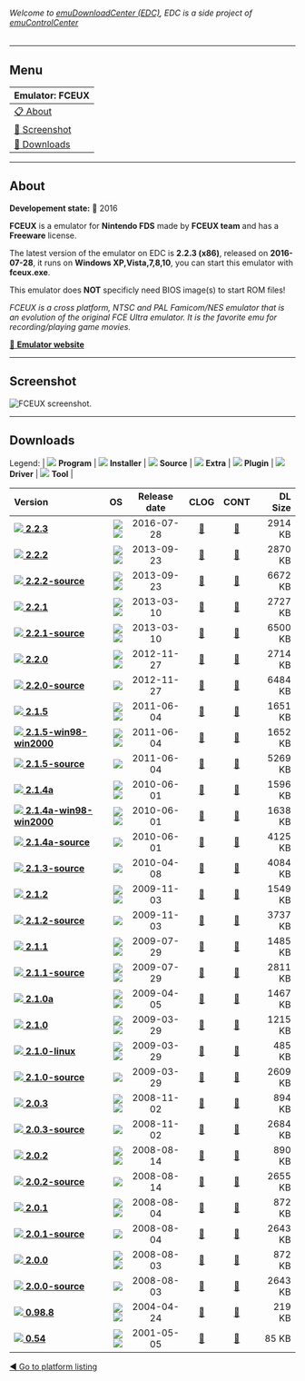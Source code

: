 ###### Welcome to [emuDownloadCenter (EDC)](https://github.com/PhoenixInteractiveNL/emuDownloadCenter/wiki/), EDC is a side project of [emuControlCenter](https://github.com/PhoenixInteractiveNL/emuControlCenter/wiki/)
***
## Menu
| **Emulator: FCEUX** |
|:---------|
| [:clipboard: About](#about) |
| [:sunrise: Screenshot](#screenshot) |
| [:floppy_disk: Downloads](#downloads) |
***
## About
**Developement state:** :large_blue_circle: 2016

**FCEUX** is a emulator for **Nintendo FDS** made by **FCEUX team** and has a **Freeware** license.

The latest version of the emulator on EDC is **2.2.3 (x86)**, released on **2016-07-28**, it runs on **Windows XP,Vista,7,8,10**, you can start this emulator with **fceux.exe**.

This emulator does **NOT** specificly need BIOS image(s) to start ROM files!

_FCEUX is a cross platform, NTSC and PAL Famicom/NES emulator that is an evolution of the original FCE Ultra emulator. It is the favorite emu for recording/playing game movies._

[:link: **Emulator website**](http://www.fceux.com/web/home.html)
***
## Screenshot
![](https://raw.githubusercontent.com/PhoenixInteractiveNL/emuDownloadCenter/master/hooks/fceux/emulator_screen_01.jpg "FCEUX screenshot.")
***
## Downloads
Legend: | 
![](https://raw.githubusercontent.com/wiki/PhoenixInteractiveNL/emuDownloadCenter/images_misc/icon_program_24.png) **Program** | 
![](https://raw.githubusercontent.com/wiki/PhoenixInteractiveNL/emuDownloadCenter/images_misc/icon_installer_24.png) **Installer** | 
![](https://raw.githubusercontent.com/wiki/PhoenixInteractiveNL/emuDownloadCenter/images_misc/icon_source_code_24.png) **Source** | 
![](https://raw.githubusercontent.com/wiki/PhoenixInteractiveNL/emuDownloadCenter/images_misc/icon_extra_24.png) **Extra** | 
![](https://raw.githubusercontent.com/wiki/PhoenixInteractiveNL/emuDownloadCenter/images_misc/icon_plugin_24.png) **Plugin** | 
![](https://raw.githubusercontent.com/wiki/PhoenixInteractiveNL/emuDownloadCenter/images_misc/icon_driver_24.png) **Driver** | 
![](https://raw.githubusercontent.com/wiki/PhoenixInteractiveNL/emuDownloadCenter/images_misc/icon_tool_24.png) **Tool** | 
 
| Version | OS | Release date | CLOG | CONT | DL Size |
|:--------|---:|:------------:|:----:|:----:|--------:|
| [![](https://raw.githubusercontent.com/wiki/PhoenixInteractiveNL/emuDownloadCenter/images_misc/icon_program_24.png) **2.2.3**](https://github.com/PhoenixInteractiveNL/edc-repo0001/raw/master/fceux/2.2.3.7z) | ![](https://raw.githubusercontent.com/wiki/PhoenixInteractiveNL/emuDownloadCenter/images_misc/logo_windows_24.png)![](https://raw.githubusercontent.com/wiki/PhoenixInteractiveNL/emuDownloadCenter/images_misc/icon_32-bit_24.png) | 2016-07-28 | [:page_facing_up:](https://github.com/PhoenixInteractiveNL/edc-repo0001/blob/master/fceux/2.2.3_changelog.txt) | [:mag_right:](https://github.com/PhoenixInteractiveNL/edc-repo0001/blob/master/fceux/2.2.3_contents.txt) | 2914 KB |
| [![](https://raw.githubusercontent.com/wiki/PhoenixInteractiveNL/emuDownloadCenter/images_misc/icon_program_24.png) **2.2.2**](https://github.com/PhoenixInteractiveNL/edc-repo0001/raw/master/fceux/2.2.2.7z) | ![](https://raw.githubusercontent.com/wiki/PhoenixInteractiveNL/emuDownloadCenter/images_misc/logo_windows_24.png)![](https://raw.githubusercontent.com/wiki/PhoenixInteractiveNL/emuDownloadCenter/images_misc/icon_32-bit_24.png) | 2013-09-23 | [:page_facing_up:](https://github.com/PhoenixInteractiveNL/edc-repo0001/blob/master/fceux/2.2.2_changelog.txt) | [:mag_right:](https://github.com/PhoenixInteractiveNL/edc-repo0001/blob/master/fceux/2.2.2_contents.txt) | 2870 KB |
| [![](https://raw.githubusercontent.com/wiki/PhoenixInteractiveNL/emuDownloadCenter/images_misc/icon_program_24.png) **2.2.2-source**](https://github.com/PhoenixInteractiveNL/edc-repo0001/raw/master/fceux/2.2.2-source.7z) | ![](https://raw.githubusercontent.com/wiki/PhoenixInteractiveNL/emuDownloadCenter/images_misc/logo_windows_24.png)![](https://raw.githubusercontent.com/wiki/PhoenixInteractiveNL/emuDownloadCenter/images_misc/icon_32-bit_24.png) | 2013-09-23 | [:page_facing_up:](https://github.com/PhoenixInteractiveNL/edc-repo0001/blob/master/fceux/2.2.2-source_changelog.txt) | [:mag_right:](https://github.com/PhoenixInteractiveNL/edc-repo0001/blob/master/fceux/2.2.2-source_contents.txt) | 6672 KB |
| [![](https://raw.githubusercontent.com/wiki/PhoenixInteractiveNL/emuDownloadCenter/images_misc/icon_program_24.png) **2.2.1**](https://github.com/PhoenixInteractiveNL/edc-repo0001/raw/master/fceux/2.2.1.7z) | ![](https://raw.githubusercontent.com/wiki/PhoenixInteractiveNL/emuDownloadCenter/images_misc/logo_windows_24.png)![](https://raw.githubusercontent.com/wiki/PhoenixInteractiveNL/emuDownloadCenter/images_misc/icon_32-bit_24.png) | 2013-03-10 | [:page_facing_up:](https://github.com/PhoenixInteractiveNL/edc-repo0001/blob/master/fceux/2.2.1_changelog.txt) | [:mag_right:](https://github.com/PhoenixInteractiveNL/edc-repo0001/blob/master/fceux/2.2.1_contents.txt) | 2727 KB |
| [![](https://raw.githubusercontent.com/wiki/PhoenixInteractiveNL/emuDownloadCenter/images_misc/icon_program_24.png) **2.2.1-source**](https://github.com/PhoenixInteractiveNL/edc-repo0001/raw/master/fceux/2.2.1-source.7z) | ![](https://raw.githubusercontent.com/wiki/PhoenixInteractiveNL/emuDownloadCenter/images_misc/logo_windows_24.png)![](https://raw.githubusercontent.com/wiki/PhoenixInteractiveNL/emuDownloadCenter/images_misc/icon_32-bit_24.png) | 2013-03-10 | [:page_facing_up:](https://github.com/PhoenixInteractiveNL/edc-repo0001/blob/master/fceux/2.2.1-source_changelog.txt) | [:mag_right:](https://github.com/PhoenixInteractiveNL/edc-repo0001/blob/master/fceux/2.2.1-source_contents.txt) | 6500 KB |
| [![](https://raw.githubusercontent.com/wiki/PhoenixInteractiveNL/emuDownloadCenter/images_misc/icon_program_24.png) **2.2.0**](https://github.com/PhoenixInteractiveNL/edc-repo0001/raw/master/fceux/2.2.0.7z) | ![](https://raw.githubusercontent.com/wiki/PhoenixInteractiveNL/emuDownloadCenter/images_misc/logo_windows_24.png)![](https://raw.githubusercontent.com/wiki/PhoenixInteractiveNL/emuDownloadCenter/images_misc/icon_32-bit_24.png) | 2012-11-27 | [:page_facing_up:](https://github.com/PhoenixInteractiveNL/edc-repo0001/blob/master/fceux/2.2.0_changelog.txt) | [:mag_right:](https://github.com/PhoenixInteractiveNL/edc-repo0001/blob/master/fceux/2.2.0_contents.txt) | 2714 KB |
| [![](https://raw.githubusercontent.com/wiki/PhoenixInteractiveNL/emuDownloadCenter/images_misc/icon_source_code_24.png) **2.2.0-source**](https://github.com/PhoenixInteractiveNL/edc-repo0001/raw/master/fceux/2.2.0-source.7z) | ![](https://raw.githubusercontent.com/wiki/PhoenixInteractiveNL/emuDownloadCenter/images_misc/icon_32-bit_24.png) | 2012-11-27 | [:page_facing_up:](https://github.com/PhoenixInteractiveNL/edc-repo0001/blob/master/fceux/2.2.0-source_changelog.txt) | [:mag_right:](https://github.com/PhoenixInteractiveNL/edc-repo0001/blob/master/fceux/2.2.0-source_contents.txt) | 6484 KB |
| [![](https://raw.githubusercontent.com/wiki/PhoenixInteractiveNL/emuDownloadCenter/images_misc/icon_program_24.png) **2.1.5**](https://github.com/PhoenixInteractiveNL/edc-repo0001/raw/master/fceux/2.1.5.7z) | ![](https://raw.githubusercontent.com/wiki/PhoenixInteractiveNL/emuDownloadCenter/images_misc/logo_windows_24.png)![](https://raw.githubusercontent.com/wiki/PhoenixInteractiveNL/emuDownloadCenter/images_misc/icon_32-bit_24.png) | 2011-06-04 | [:page_facing_up:](https://github.com/PhoenixInteractiveNL/edc-repo0001/blob/master/fceux/2.1.5_changelog.txt) | [:mag_right:](https://github.com/PhoenixInteractiveNL/edc-repo0001/blob/master/fceux/2.1.5_contents.txt) | 1651 KB |
| [![](https://raw.githubusercontent.com/wiki/PhoenixInteractiveNL/emuDownloadCenter/images_misc/icon_program_24.png) **2.1.5-win98-win2000**](https://github.com/PhoenixInteractiveNL/edc-repo0001/raw/master/fceux/2.1.5-win98-win2000.7z) | ![](https://raw.githubusercontent.com/wiki/PhoenixInteractiveNL/emuDownloadCenter/images_misc/logo_windows_24.png)![](https://raw.githubusercontent.com/wiki/PhoenixInteractiveNL/emuDownloadCenter/images_misc/icon_32-bit_24.png) | 2011-06-04 | [:page_facing_up:](https://github.com/PhoenixInteractiveNL/edc-repo0001/blob/master/fceux/2.1.5-win98-win2000_changelog.txt) | [:mag_right:](https://github.com/PhoenixInteractiveNL/edc-repo0001/blob/master/fceux/2.1.5-win98-win2000_contents.txt) | 1652 KB |
| [![](https://raw.githubusercontent.com/wiki/PhoenixInteractiveNL/emuDownloadCenter/images_misc/icon_source_code_24.png) **2.1.5-source**](https://github.com/PhoenixInteractiveNL/edc-repo0001/raw/master/fceux/2.1.5-source.7z) | ![](https://raw.githubusercontent.com/wiki/PhoenixInteractiveNL/emuDownloadCenter/images_misc/icon_32-bit_24.png) | 2011-06-04 | [:page_facing_up:](https://github.com/PhoenixInteractiveNL/edc-repo0001/blob/master/fceux/2.1.5-source_changelog.txt) | [:mag_right:](https://github.com/PhoenixInteractiveNL/edc-repo0001/blob/master/fceux/2.1.5-source_contents.txt) | 5269 KB |
| [![](https://raw.githubusercontent.com/wiki/PhoenixInteractiveNL/emuDownloadCenter/images_misc/icon_program_24.png) **2.1.4a**](https://github.com/PhoenixInteractiveNL/edc-repo0001/raw/master/fceux/2.1.4a.7z) | ![](https://raw.githubusercontent.com/wiki/PhoenixInteractiveNL/emuDownloadCenter/images_misc/logo_windows_24.png)![](https://raw.githubusercontent.com/wiki/PhoenixInteractiveNL/emuDownloadCenter/images_misc/icon_32-bit_24.png) | 2010-06-01 | [:page_facing_up:](https://github.com/PhoenixInteractiveNL/edc-repo0001/blob/master/fceux/2.1.4a_changelog.txt) | [:mag_right:](https://github.com/PhoenixInteractiveNL/edc-repo0001/blob/master/fceux/2.1.4a_contents.txt) | 1596 KB |
| [![](https://raw.githubusercontent.com/wiki/PhoenixInteractiveNL/emuDownloadCenter/images_misc/icon_program_24.png) **2.1.4a-win98-win2000**](https://github.com/PhoenixInteractiveNL/edc-repo0001/raw/master/fceux/2.1.4a-win98-win2000.7z) | ![](https://raw.githubusercontent.com/wiki/PhoenixInteractiveNL/emuDownloadCenter/images_misc/logo_windows_24.png)![](https://raw.githubusercontent.com/wiki/PhoenixInteractiveNL/emuDownloadCenter/images_misc/icon_32-bit_24.png) | 2010-06-01 | [:page_facing_up:](https://github.com/PhoenixInteractiveNL/edc-repo0001/blob/master/fceux/2.1.4a-win98-win2000_changelog.txt) | [:mag_right:](https://github.com/PhoenixInteractiveNL/edc-repo0001/blob/master/fceux/2.1.4a-win98-win2000_contents.txt) | 1638 KB |
| [![](https://raw.githubusercontent.com/wiki/PhoenixInteractiveNL/emuDownloadCenter/images_misc/icon_source_code_24.png) **2.1.4a-source**](https://github.com/PhoenixInteractiveNL/edc-repo0001/raw/master/fceux/2.1.4a-source.7z) | ![](https://raw.githubusercontent.com/wiki/PhoenixInteractiveNL/emuDownloadCenter/images_misc/icon_32-bit_24.png) | 2010-06-01 | [:page_facing_up:](https://github.com/PhoenixInteractiveNL/edc-repo0001/blob/master/fceux/2.1.4a-source_changelog.txt) | [:mag_right:](https://github.com/PhoenixInteractiveNL/edc-repo0001/blob/master/fceux/2.1.4a-source_contents.txt) | 4125 KB |
| [![](https://raw.githubusercontent.com/wiki/PhoenixInteractiveNL/emuDownloadCenter/images_misc/icon_source_code_24.png) **2.1.3-source**](https://github.com/PhoenixInteractiveNL/edc-repo0001/raw/master/fceux/2.1.3-source.7z) | ![](https://raw.githubusercontent.com/wiki/PhoenixInteractiveNL/emuDownloadCenter/images_misc/icon_32-bit_24.png) | 2010-04-08 | [:page_facing_up:](https://github.com/PhoenixInteractiveNL/edc-repo0001/blob/master/fceux/2.1.3-source_changelog.txt) | [:mag_right:](https://github.com/PhoenixInteractiveNL/edc-repo0001/blob/master/fceux/2.1.3-source_contents.txt) | 4084 KB |
| [![](https://raw.githubusercontent.com/wiki/PhoenixInteractiveNL/emuDownloadCenter/images_misc/icon_program_24.png) **2.1.2**](https://github.com/PhoenixInteractiveNL/edc-repo0001/raw/master/fceux/2.1.2.7z) | ![](https://raw.githubusercontent.com/wiki/PhoenixInteractiveNL/emuDownloadCenter/images_misc/logo_windows_24.png)![](https://raw.githubusercontent.com/wiki/PhoenixInteractiveNL/emuDownloadCenter/images_misc/icon_32-bit_24.png) | 2009-11-03 | [:page_facing_up:](https://github.com/PhoenixInteractiveNL/edc-repo0001/blob/master/fceux/2.1.2_changelog.txt) | [:mag_right:](https://github.com/PhoenixInteractiveNL/edc-repo0001/blob/master/fceux/2.1.2_contents.txt) | 1549 KB |
| [![](https://raw.githubusercontent.com/wiki/PhoenixInteractiveNL/emuDownloadCenter/images_misc/icon_source_code_24.png) **2.1.2-source**](https://github.com/PhoenixInteractiveNL/edc-repo0001/raw/master/fceux/2.1.2-source.7z) | ![](https://raw.githubusercontent.com/wiki/PhoenixInteractiveNL/emuDownloadCenter/images_misc/icon_32-bit_24.png) | 2009-11-03 | [:page_facing_up:](https://github.com/PhoenixInteractiveNL/edc-repo0001/blob/master/fceux/2.1.2-source_changelog.txt) | [:mag_right:](https://github.com/PhoenixInteractiveNL/edc-repo0001/blob/master/fceux/2.1.2-source_contents.txt) | 3737 KB |
| [![](https://raw.githubusercontent.com/wiki/PhoenixInteractiveNL/emuDownloadCenter/images_misc/icon_program_24.png) **2.1.1**](https://github.com/PhoenixInteractiveNL/edc-repo0001/raw/master/fceux/2.1.1.7z) | ![](https://raw.githubusercontent.com/wiki/PhoenixInteractiveNL/emuDownloadCenter/images_misc/logo_windows_24.png)![](https://raw.githubusercontent.com/wiki/PhoenixInteractiveNL/emuDownloadCenter/images_misc/icon_32-bit_24.png) | 2009-07-29 | [:page_facing_up:](https://github.com/PhoenixInteractiveNL/edc-repo0001/blob/master/fceux/2.1.1_changelog.txt) | [:mag_right:](https://github.com/PhoenixInteractiveNL/edc-repo0001/blob/master/fceux/2.1.1_contents.txt) | 1485 KB |
| [![](https://raw.githubusercontent.com/wiki/PhoenixInteractiveNL/emuDownloadCenter/images_misc/icon_source_code_24.png) **2.1.1-source**](https://github.com/PhoenixInteractiveNL/edc-repo0001/raw/master/fceux/2.1.1-source.7z) | ![](https://raw.githubusercontent.com/wiki/PhoenixInteractiveNL/emuDownloadCenter/images_misc/logo_windows_24.png)![](https://raw.githubusercontent.com/wiki/PhoenixInteractiveNL/emuDownloadCenter/images_misc/icon_32-bit_24.png) | 2009-07-29 | [:page_facing_up:](https://github.com/PhoenixInteractiveNL/edc-repo0001/blob/master/fceux/2.1.1-source_changelog.txt) | [:mag_right:](https://github.com/PhoenixInteractiveNL/edc-repo0001/blob/master/fceux/2.1.1-source_contents.txt) | 2811 KB |
| [![](https://raw.githubusercontent.com/wiki/PhoenixInteractiveNL/emuDownloadCenter/images_misc/icon_program_24.png) **2.1.0a**](https://github.com/PhoenixInteractiveNL/edc-repo0001/raw/master/fceux/2.1.0a.7z) | ![](https://raw.githubusercontent.com/wiki/PhoenixInteractiveNL/emuDownloadCenter/images_misc/logo_windows_24.png)![](https://raw.githubusercontent.com/wiki/PhoenixInteractiveNL/emuDownloadCenter/images_misc/icon_32-bit_24.png) | 2009-04-05 | [:page_facing_up:](https://github.com/PhoenixInteractiveNL/edc-repo0001/blob/master/fceux/2.1.0a_changelog.txt) | [:mag_right:](https://github.com/PhoenixInteractiveNL/edc-repo0001/blob/master/fceux/2.1.0a_contents.txt) | 1467 KB |
| [![](https://raw.githubusercontent.com/wiki/PhoenixInteractiveNL/emuDownloadCenter/images_misc/icon_program_24.png) **2.1.0**](https://github.com/PhoenixInteractiveNL/edc-repo0001/raw/master/fceux/2.1.0.7z) | ![](https://raw.githubusercontent.com/wiki/PhoenixInteractiveNL/emuDownloadCenter/images_misc/logo_windows_24.png)![](https://raw.githubusercontent.com/wiki/PhoenixInteractiveNL/emuDownloadCenter/images_misc/icon_32-bit_24.png) | 2009-03-29 | [:page_facing_up:](https://github.com/PhoenixInteractiveNL/edc-repo0001/blob/master/fceux/2.1.0_changelog.txt) | [:mag_right:](https://github.com/PhoenixInteractiveNL/edc-repo0001/blob/master/fceux/2.1.0_contents.txt) | 1215 KB |
| [![](https://raw.githubusercontent.com/wiki/PhoenixInteractiveNL/emuDownloadCenter/images_misc/icon_program_24.png) **2.1.0-linux**](https://github.com/PhoenixInteractiveNL/edc-repo0001/raw/master/fceux/2.1.0-linux.7z) | ![](https://raw.githubusercontent.com/wiki/PhoenixInteractiveNL/emuDownloadCenter/images_misc/logo_linux_24.png)![](https://raw.githubusercontent.com/wiki/PhoenixInteractiveNL/emuDownloadCenter/images_misc/icon_32-bit_24.png) | 2009-03-29 | [:page_facing_up:](https://github.com/PhoenixInteractiveNL/edc-repo0001/blob/master/fceux/2.1.0-linux_changelog.txt) | [:mag_right:](https://github.com/PhoenixInteractiveNL/edc-repo0001/blob/master/fceux/2.1.0-linux_contents.txt) | 485 KB |
| [![](https://raw.githubusercontent.com/wiki/PhoenixInteractiveNL/emuDownloadCenter/images_misc/icon_source_code_24.png) **2.1.0-source**](https://github.com/PhoenixInteractiveNL/edc-repo0001/raw/master/fceux/2.1.0-source.7z) | ![](https://raw.githubusercontent.com/wiki/PhoenixInteractiveNL/emuDownloadCenter/images_misc/icon_32-bit_24.png) | 2009-03-29 | [:page_facing_up:](https://github.com/PhoenixInteractiveNL/edc-repo0001/blob/master/fceux/2.1.0-source_changelog.txt) | [:mag_right:](https://github.com/PhoenixInteractiveNL/edc-repo0001/blob/master/fceux/2.1.0-source_contents.txt) | 2609 KB |
| [![](https://raw.githubusercontent.com/wiki/PhoenixInteractiveNL/emuDownloadCenter/images_misc/icon_program_24.png) **2.0.3**](https://github.com/PhoenixInteractiveNL/edc-repo0001/raw/master/fceux/2.0.3.7z) | ![](https://raw.githubusercontent.com/wiki/PhoenixInteractiveNL/emuDownloadCenter/images_misc/logo_windows_24.png)![](https://raw.githubusercontent.com/wiki/PhoenixInteractiveNL/emuDownloadCenter/images_misc/icon_32-bit_24.png) | 2008-11-02 | [:page_facing_up:](https://github.com/PhoenixInteractiveNL/edc-repo0001/blob/master/fceux/2.0.3_changelog.txt) | [:mag_right:](https://github.com/PhoenixInteractiveNL/edc-repo0001/blob/master/fceux/2.0.3_contents.txt) | 894 KB |
| [![](https://raw.githubusercontent.com/wiki/PhoenixInteractiveNL/emuDownloadCenter/images_misc/icon_source_code_24.png) **2.0.3-source**](https://github.com/PhoenixInteractiveNL/edc-repo0001/raw/master/fceux/2.0.3-source.7z) | ![](https://raw.githubusercontent.com/wiki/PhoenixInteractiveNL/emuDownloadCenter/images_misc/icon_32-bit_24.png) | 2008-11-02 | [:page_facing_up:](https://github.com/PhoenixInteractiveNL/edc-repo0001/blob/master/fceux/2.0.3-source_changelog.txt) | [:mag_right:](https://github.com/PhoenixInteractiveNL/edc-repo0001/blob/master/fceux/2.0.3-source_contents.txt) | 2684 KB |
| [![](https://raw.githubusercontent.com/wiki/PhoenixInteractiveNL/emuDownloadCenter/images_misc/icon_program_24.png) **2.0.2**](https://github.com/PhoenixInteractiveNL/edc-repo0001/raw/master/fceux/2.0.2.7z) | ![](https://raw.githubusercontent.com/wiki/PhoenixInteractiveNL/emuDownloadCenter/images_misc/logo_windows_24.png)![](https://raw.githubusercontent.com/wiki/PhoenixInteractiveNL/emuDownloadCenter/images_misc/icon_32-bit_24.png) | 2008-08-14 | [:page_facing_up:](https://github.com/PhoenixInteractiveNL/edc-repo0001/blob/master/fceux/2.0.2_changelog.txt) | [:mag_right:](https://github.com/PhoenixInteractiveNL/edc-repo0001/blob/master/fceux/2.0.2_contents.txt) | 890 KB |
| [![](https://raw.githubusercontent.com/wiki/PhoenixInteractiveNL/emuDownloadCenter/images_misc/icon_source_code_24.png) **2.0.2-source**](https://github.com/PhoenixInteractiveNL/edc-repo0001/raw/master/fceux/2.0.2-source.7z) | ![](https://raw.githubusercontent.com/wiki/PhoenixInteractiveNL/emuDownloadCenter/images_misc/icon_32-bit_24.png) | 2008-08-14 | [:page_facing_up:](https://github.com/PhoenixInteractiveNL/edc-repo0001/blob/master/fceux/2.0.2-source_changelog.txt) | [:mag_right:](https://github.com/PhoenixInteractiveNL/edc-repo0001/blob/master/fceux/2.0.2-source_contents.txt) | 2655 KB |
| [![](https://raw.githubusercontent.com/wiki/PhoenixInteractiveNL/emuDownloadCenter/images_misc/icon_program_24.png) **2.0.1**](https://github.com/PhoenixInteractiveNL/edc-repo0001/raw/master/fceux/2.0.1.7z) | ![](https://raw.githubusercontent.com/wiki/PhoenixInteractiveNL/emuDownloadCenter/images_misc/logo_windows_24.png)![](https://raw.githubusercontent.com/wiki/PhoenixInteractiveNL/emuDownloadCenter/images_misc/icon_32-bit_24.png) | 2008-08-04 | [:page_facing_up:](https://github.com/PhoenixInteractiveNL/edc-repo0001/blob/master/fceux/2.0.1_changelog.txt) | [:mag_right:](https://github.com/PhoenixInteractiveNL/edc-repo0001/blob/master/fceux/2.0.1_contents.txt) | 872 KB |
| [![](https://raw.githubusercontent.com/wiki/PhoenixInteractiveNL/emuDownloadCenter/images_misc/icon_source_code_24.png) **2.0.1-source**](https://github.com/PhoenixInteractiveNL/edc-repo0001/raw/master/fceux/2.0.1-source.7z) | ![](https://raw.githubusercontent.com/wiki/PhoenixInteractiveNL/emuDownloadCenter/images_misc/icon_32-bit_24.png) | 2008-08-04 | [:page_facing_up:](https://github.com/PhoenixInteractiveNL/edc-repo0001/blob/master/fceux/2.0.1-source_changelog.txt) | [:mag_right:](https://github.com/PhoenixInteractiveNL/edc-repo0001/blob/master/fceux/2.0.1-source_contents.txt) | 2643 KB |
| [![](https://raw.githubusercontent.com/wiki/PhoenixInteractiveNL/emuDownloadCenter/images_misc/icon_program_24.png) **2.0.0**](https://github.com/PhoenixInteractiveNL/edc-repo0001/raw/master/fceux/2.0.0.7z) | ![](https://raw.githubusercontent.com/wiki/PhoenixInteractiveNL/emuDownloadCenter/images_misc/logo_windows_24.png)![](https://raw.githubusercontent.com/wiki/PhoenixInteractiveNL/emuDownloadCenter/images_misc/icon_32-bit_24.png) | 2008-08-03 | [:page_facing_up:](https://github.com/PhoenixInteractiveNL/edc-repo0001/blob/master/fceux/2.0.0_changelog.txt) | [:mag_right:](https://github.com/PhoenixInteractiveNL/edc-repo0001/blob/master/fceux/2.0.0_contents.txt) | 872 KB |
| [![](https://raw.githubusercontent.com/wiki/PhoenixInteractiveNL/emuDownloadCenter/images_misc/icon_source_code_24.png) **2.0.0-source**](https://github.com/PhoenixInteractiveNL/edc-repo0001/raw/master/fceux/2.0.0-source.7z) | ![](https://raw.githubusercontent.com/wiki/PhoenixInteractiveNL/emuDownloadCenter/images_misc/icon_32-bit_24.png) | 2008-08-03 | [:page_facing_up:](https://github.com/PhoenixInteractiveNL/edc-repo0001/blob/master/fceux/2.0.0-source_changelog.txt) | [:mag_right:](https://github.com/PhoenixInteractiveNL/edc-repo0001/blob/master/fceux/2.0.0-source_contents.txt) | 2643 KB |
| [![](https://raw.githubusercontent.com/wiki/PhoenixInteractiveNL/emuDownloadCenter/images_misc/icon_program_24.png) **0.98.8**](https://github.com/PhoenixInteractiveNL/edc-repo0001/raw/master/fceux/0.98.8.7z) | ![](https://raw.githubusercontent.com/wiki/PhoenixInteractiveNL/emuDownloadCenter/images_misc/logo_windows_24.png)![](https://raw.githubusercontent.com/wiki/PhoenixInteractiveNL/emuDownloadCenter/images_misc/icon_32-bit_24.png) | 2004-04-24 | [:page_facing_up:](https://github.com/PhoenixInteractiveNL/edc-repo0001/blob/master/fceux/0.98.8_changelog.txt) | [:mag_right:](https://github.com/PhoenixInteractiveNL/edc-repo0001/blob/master/fceux/0.98.8_contents.txt) | 219 KB |
| [![](https://raw.githubusercontent.com/wiki/PhoenixInteractiveNL/emuDownloadCenter/images_misc/icon_program_24.png) **0.54**](https://github.com/PhoenixInteractiveNL/edc-repo0001/raw/master/fceux/0.54.7z) | ![](https://raw.githubusercontent.com/wiki/PhoenixInteractiveNL/emuDownloadCenter/images_misc/logo_windows_24.png)![](https://raw.githubusercontent.com/wiki/PhoenixInteractiveNL/emuDownloadCenter/images_misc/icon_32-bit_24.png) | 2001-05-05 | [:page_facing_up:](https://github.com/PhoenixInteractiveNL/edc-repo0001/blob/master/fceux/0.54_changelog.txt) | [:mag_right:](https://github.com/PhoenixInteractiveNL/edc-repo0001/blob/master/fceux/0.54_contents.txt) | 85 KB |

[:arrow_backward: Go to platform listing](https://github.com/PhoenixInteractiveNL/emuDownloadCenter/wiki/EDC-Platform-List)
